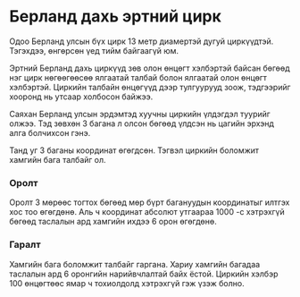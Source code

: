 Берланд дахь эртний цирк
========================

Одоо Берланд улсын бүх цирк 13 метр диамертэй дугуй циркүүдтэй. Тэгэхдээ,
өнгөрсөн үед тийм байгаагүй юм.

Эртний Берланд дахь циркүүд зөв олон өнцөгт хэлбэртэй байсан бөгөөд нэг цирк
нөгөөгөөсөө ялгаатай талбай болон ялгаатай олон өнцөгт хэлбэртэй. Циркийн
талбайн өнцөгүүд дээр тулгуурууд зоож, тэдгээрийг хооронд нь утсаар холбосон
байжээ.

Саяхан Берланд улсын эрдэмтэд хуучны циркийн үлдэгдэл туурийг олжээ. Тэд зөвхөн
3 багана л олсон бөгөөд үлдсэн нь цагийн эрхэнд алга болчихсон гэнэ.

Танд уг 3 баганы координат өгөгдсөн. Тэгвэл циркийн боломжит хамгийн бага
талбайг ол.

### Оролт
Оролт 3 мөрөөс тогтох бөгөөд мөр бүрт багануудын координатыг илтгэх хос тоо
өгөгдөнө. Аль ч координат абсолют утгаараа $1000$ -с хэтрэхгүй бөгөөд таслалын
ард хамгийн ихдээ 6 орон өгөгдөнө.


### Гаралт
Хамгийн бага боломжит талбайг гаргана. Хариу хамгийн багадаа таслалын ард 6
оронгийн нарийвчлалтай байх ёстой. Циркийн хэлбэр $100$ өнцөгтөөс ямар ч
тохиолдолд хэтрэхгүй гэж үзэж болно.
